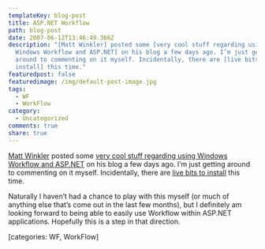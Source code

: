 ```yaml
---
templateKey: blog-post
title: ASP.NET Workflow
path: blog-post
date: 2007-06-12T13:46:49.366Z
description: "[Matt Winkler] posted some [very cool stuff regarding using
  Windows Workflow and ASP.NET] on his blog a few days ago. I’m just getting
  around to commenting on it myself. Incidentally, there are [live bits to
  install] this time."
featuredpost: false
featuredimage: /img/default-post-image.jpg
tags:
  - WF
  - WorkFlow
category:
  - Uncategorized
comments: true
share: true
---
```

<!--StartFragment-->

[Matt Winkler](http://blogs.msdn.com/mwinkle) posted some [very cool stuff regarding using Windows Workflow and ASP.NET](http://blogs.msdn.com/mwinkle/archive/2007/06/07/introducing-the-pageflow-sample.aspx) on his blog a few days ago. I’m just getting around to commenting on it myself. Incidentally, there are [live bits to install](http://go.microsoft.com/?linkid=6923851) this time.

Naturally I haven’t had a chance to play with this myself (or much of anything else that’s come out in the last few months), but I definitely am looking forward to being able to easily use Workflow within ASP.NET applications. Hopefully this is a step in that direction.

\[categories: WF, WorkFlow]

<!--EndFragment-->